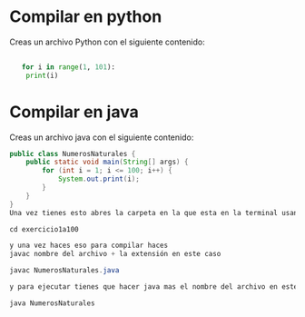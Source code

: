 # Compilar en python

Creas un archivo Python con el siguiente contenido:

```python
   
   for i in range(1, 101):
    print(i)
```
# Compilar en java 

Creas un archivo java con el siguiente contenido:

```java
public class NumerosNaturales {
    public static void main(String[] args) {
        for (int i = 1; i <= 100; i++) {
            System.out.print(i);
        }
    }
}
Una vez tienes esto abres la carpeta en la que esta en la terminal usando cd en este caso 

cd exercicio1a100 

y una vez haces eso para compilar haces 
javac nombre del archivo + la extensión en este caso

javac NumerosNaturales.java

y para ejecutar tienes que hacer java mas el nombre del archivo en este caso

java NumerosNaturales


